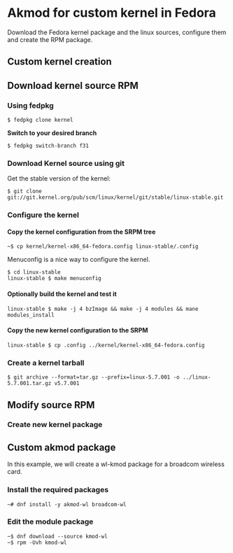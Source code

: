 # Akmod for custom kernel in Fedora

Download the Fedora kernel package and the linux sources, configure them and create the RPM package.

## Custom kernel creation

## Download kernel source RPM
### Using fedpkg

```
$ fedpkg clone kernel
```

**Switch to your desired branch**

```
$ fedpkg switch-branch f31
```

### Download Kernel source using git

Get the stable version of the kernel:

```
$ git clone git://git.kernel.org/pub/scm/linux/kernel/git/stable/linux-stable.git
```

### Configure the kernel

#### Copy the kernel configuration from the SRPM tree

```
~$ cp kernel/kernel-x86_64-fedora.config linux-stable/.config
```

Menuconfig is a nice way to configure the kernel.

```
$ cd linux-stable
linux-stable $ make menuconfig
```

#### Optionally build the kernel and test it

```
linux-stable $ make -j 4 bzImage && make -j 4 modules && mane modules_install
```

#### Copy the new kernel configuration to the SRPM
```
linux-stable $ cp .config ../kernel/kernel-x86_64-fedora.config
```


### Create a kernel tarball

```
$ git archive --format=tar.gz --prefix=linux-5.7.001 -o ../linux-5.7.001.tar.gz v5.7.001
```



## Modify source RPM

### Create new kernel package

## Custom akmod package

In this example, we will create a wl-kmod package for a broadcom wireless card.

### Install the required packages

```
~# dnf install -y akmod-wl broadcom-wl
```

### Edit the module package

```
~$ dnf download --source kmod-wl
~$ rpm -Uvh kmod-wl
```
